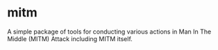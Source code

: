 # mitm
A simple package of tools for conducting various actions in Man In The Middle (MITM) Attack including MITM itself.
